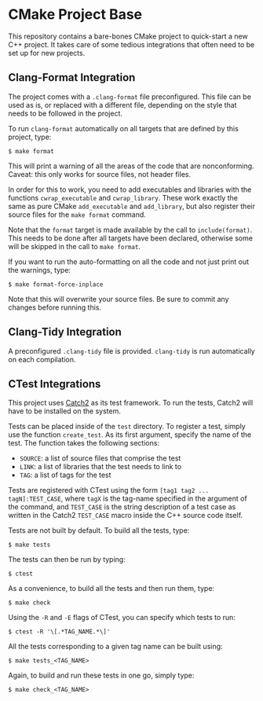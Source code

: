 CMake Project Base
================================================================================

This repository contains a bare-bones CMake project to quick-start a new C++
project. It takes care of some tedious integrations that often need to be set up
for new projects.

Clang-Format Integration
--------------------------------------------------------------------------------

The project comes with a `.clang-format` file preconfigured. This file can be
used as is, or replaced with a different file, depending on the style that needs
to be followed in the project.

To run `clang-format` automatically on all targets that are defined by this
project, type:

	$ make format

This will print a warning of all the areas of the code that are nonconforming.
Caveat: this only works for source files, not header files.

In order for this to work, you need to add executables and libraries with the
functions `cwrap_executable` and `cwrap_library`. These work exactly the same as
pure CMake `add_executable` and `add_library`, but also register their source
files for the `make format` command.

Note that the `format` target is made available by the call to
`include(format)`. This needs to be done after all targets have been declared,
otherwise some will be skipped in the call to `make format`.

If you want to run the auto-formatting on all the code and not just print out
the warnings, type:

	$ make format-force-inplace

Note that this will overwrite your source files. Be sure to commit any changes
before running this.

Clang-Tidy Integration
--------------------------------------------------------------------------------

A preconfigured `.clang-tidy` file is provided. `clang-tidy` is run
automatically on each compilation.

CTest Integrations
--------------------------------------------------------------------------------

This project uses [Catch2](https://github.com/catchorg/Catch2) as its test
framework. To run the tests, Catch2 will have to be installed on the system.

Tests can be placed inside of the `test` directory. To register a test, simply
use the function `create_test`. As its first argument, specify the name of the
test. The function takes the following sections:

* `SOURCE`: a list of source files that comprise the test
* `LINK`: a list of libraries that the test needs to link to
* `TAG`: a list of tags for the test

Tests are registered with CTest using the form `[tag1 tag2 ... tagN]:TEST_CASE`,
where `tagX` is the tag-name specified in the argument of the command, and
`TEST_CASE` is the string description of a test case as written in the
Catch2 `TEST_CASE` macro inside the C++ source code itself.

Tests are not built by default. To build all the tests, type:

	$ make tests

The tests can then be run by typing:

	$ ctest

As a convenience, to build all the tests and then run them, type:

	$ make check

Using the `-R` and `-E` flags of CTest, you can specify which tests to run:

	$ ctest -R '\[.*TAG_NAME.*\]'

All the tests corresponding to a given tag name can be built using:

	$ make tests_<TAG_NAME>

Again, to build and run these tests in one go, simply type:

	$ make check_<TAG_NAME>
